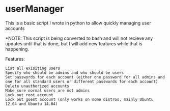 # userManager
This is a basic script I wrote in python to allow quickly managing user accounts

*NOTE: This script is being converted to bash and will not recieve any updates until that is done, but I will add new features while that is happening.

Features:
	
	List all exisiting users
	Specify who should be admins and who should be users
	Set passwords for each account (either one password for all admins and one for all standard users or different passwords for each account)
	Delete unauthorized accounts
	Make sure normal users are not admins
	Lock out root account
	Lock out guest account (only works on some distros, mainly Ubuntu 12.04 and Ubuntu 14.04)
